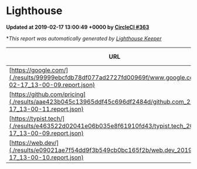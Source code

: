 
# Lighthouse

**Updated at 2019-02-17 13:00:49 +0000 by [CircleCI #363](https://circleci.com/gh/ItinerisLtd/lighthouse-keeper-example/363)**

**This report was automatically generated by [Lighthouse Keeper](https://github.com/itinerisltd/lighthouse-keeper)*

| URL | Performance | Accessibility | Best Practices | SEO | PWA | Updated At |
| --- | --- | --- | --- | --- | --- | --- |
| [https://google.com/](./results/99999ebcfdb78df077ad2727fd00969f/www.google.com_2019-02-17_13-00-09.report.json) | 0.96 | 0.71 | 0.93 | 0.8 | 0.58 | 2019-02-17T13:00:09.346Z |
| [https://github.com/pricing](./results/aae423b045c13965ddf45c696df2484d/github.com_2019-02-17_13-00-11.report.json) | 0.66 | 0.89 | 0.93 | 0.9 | 0.58 | 2019-02-17T13:00:11.394Z |
| [https://typist.tech/](./results/e463522d02041e06b035e8f61910fd43/typist.tech_2019-02-17_13-00-09.report.json) | 0.97 | 0.8 | 0.71 | 1 | 0.58 | 2019-02-17T13:00:09.568Z |
| [https://web.dev/](./results/e09021ae7f54dd9f3b549cb0bc165f2b/web.dev_2019-02-17_13-00-10.report.json) | 0.91 | 0.93 | 1 | 0.91 | 1 | 2019-02-17T13:00:10.936Z |
